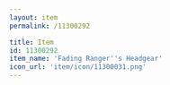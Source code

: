```yaml
---
layout: item
permalink: /11300292

title: Item
id: 11300292
item_name: 'Fading Ranger''s Headgear'
icon_url: 'item/icon/11300031.png'
---
```

